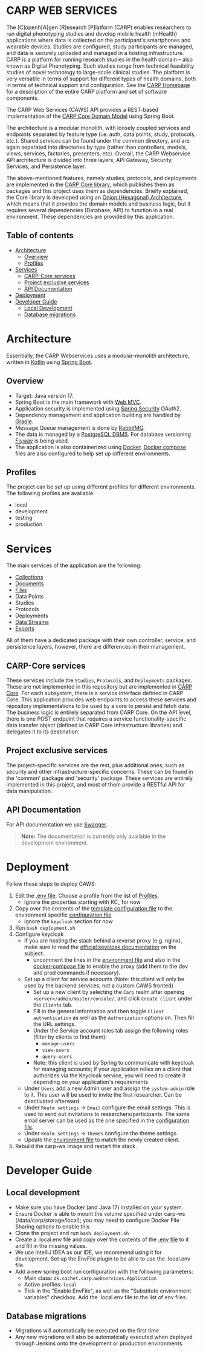 # CARP WEB SERVICES

The [C]openh[A]gen [R]esearch [P]latform (CARP) enables researchers to run digital phenotyping studies and develop mobile health (mHealth) applications where data is collected on the participant's smartphones and wearable devices. Studies are configured, study participants are managed, and data is securely uploaded and managed in a hosting infrastructure. CARP is a platform for running research studies in the health domain – also known as Digital Phenotyping. Such studies range from technical feasibility studies of novel technology to large-scale clinical studies. The platform is very versatile in terms of support for different types of health domains, both in terms of technical support and configuration. See the [CARP Homepage](https://carp.cachet.dk/) for a description of the entire CARP platform and set of software components. 

The CARP Web Services (CAWS) API provides a REST-based implementation of the [CARP Core Domain Model](https://github.com/cph-cachet/carp.core-kotlin) using Spring Boot.

The architecture is a modular monolith, with loosely coupled services and endpoints separated by feature type (i.e. auth, data points, study, protocols, etc.). Shared services can be found under the common directory, and are again separated into directories by type (rather than controllers, models, views, services, factories, presenters, etc). Overall, the CARP Webservice API architecture is divided into three layers; API Gateway, Security, Services, and Persistence layer.

The above-mentioned features, namely studies, protocols, and deployments are implemented in the [CARP Core library](https://github.com/cph-cachet/carp.core-kotlin), which publishes them as packages and this project uses them as dependencies. Briefly explained, the Core library is developed using an [Onion (Hexagonal) Architecture](https://en.wikipedia.org/wiki/Hexagonal_architecture_(software)), which means that it provides the domain models and business logic, but it requires several dependencies (Database, API) to function in a real environment. These dependencies are provided by this application.

## Table of contents

- [Architecture](#architecture)
  * [Overview](#overview)
  * [Profiles](#profiles)
- [Services](#services)
  * [CARP-Core services](#carp-core-services)
  * [Project exclusive services](#project-exclusive-services)
  * [API Documentation](#api-documentation)
- [Deployment](#deployment)
- [Developer Guide](#developer-guide)
  * [Local Development](#local-development)
  * [Database migrations](#database-migrations)

# Architecture

Essentially, the CARP Webservices uses a modular-monolith architecture, written in [Kotlin](https://kotlinlang.org/) using [Spring Boot](https://spring.io/projects/spring-boot). 

## Overview

- Target: Java version 17.
- Spring Boot is the main framework with [Web MVC](https://docs.spring.io/spring-framework/docs/3.2.x/spring-framework-reference/html/mvc.html).
- Application security is implemented using [Spring Security](https://spring.io/projects/spring-security) OAuth2.
- Dependency management and application building are handled by [Gradle](https://gradle.org/).
- Message Queue management is done by [RabbitMQ](https://www.rabbitmq.com/). 
- The data is managed by a [PostgreSQL DBMS](https://www.postgresql.org/).  For database versioning [Flyway](https://flywaydb.org/) is being used.
- The application is also containerized using [Docker](https://www.docker.com/). [Docker compose](https://docs.docker.com/compose/) files are also configured to help set up different environments.

## Profiles

The project can be set up using different profiles for different environments. The following profiles are available:

- local
- development
- testing
- production

# Services

The main services of the application are the following: 

* [Collections](docs/ws-resources.md)
* [Documents](docs/ws-resources.md)
* [Files](docs/ws-resources.md)
* Data Points
* Studies
* Protocols
* Deployments
* [Data Streams](docs/ws-datastream)
* [Exports](docs/ws-exports)
  
All of them have a dedicated package with their own controller, service, and persistence layers, however, there are differences in their management.

## CARP-Core services

These services include the `Studies`, `Protocols`, and `Deployments` packages. These are not implemented in this repository but are implemented in [CARP Core](https://github.com/cph-cachet/carp.core-kotlin). 
For each subsystem, there is a service interface defined in CARP Core. This application provides web endpoints to access these services and repository implementations to be used by a core to persist and fetch data. The business logic is entirely separated from CARP Core. 
On the API level, there is one POST endpoint that requires a service functionality-specific data transfer object (defined in CARP Core infrastructure libraries) and delegates it to its destination.

## Project exclusive services

The project-specific services are the rest, plus additional ones, such as security and other infrastructure-specific concerns. These can be found in the 'common' package and 'security' package. These services are entirely implemented in this project, and most of them provide a RESTful API for data manipulation.

## API Documentation

For API documentation we use [Swagger](https://dev.carp.dk/doc/). 

> **Note:** The documentation is currently only available in the development environment.

# Deployment

Follow these steps to deploy CAWS:

1. Edit the [.env file](.env). Choose a profile from the list of [Profiles](#profiles).
   - Ignore the properties starting with KC_ for now
2. Copy over the contents of the [template configuration file](src/main/resources/config/application-local.yml) to the environment specific [configuration file](src/main/resources/config) 
   - ignore the `keycloak` section for now
3. Run `bash deployment.sh`
4. Configure keycloak
   - If you are hosting the stack behind a reverse proxy (e.g. nginx), make sure to read the [official keycloak documentation](https://www.keycloak.org/docs/latest/server_installation/#_setting-up-a-load-balancer-or-proxy) on the subject.
     - uncomment the lines in the [environment file](.env) and also in the [docker-compose file](docker-compose.yml) to enable the proxy (add them to the dev and prod commands if necessary).
   - Set up a client for service accounts (Note: this client will only be used by the backend services, not a custom CAWS fronted)
     - Set up a new client by selecting the `Carp` realm after opening `<server>/admin/master/console/`, and click `Create client` under the `Clients` tab.
     - Fill in the general information and then toggle `Client authentication` as well as the `Authorization` options on. Then fill the URL settings.
     - Under the Service account roles tab assign the following roles (filter by clients to find them):
       - `manage-users`
       - `view-users`
       - `query-users`
     - Note: this client is used by Spring to communicate with keycloak for managing accounts; if your application relies on a client that authorizes via the Keycloak service, you will need to create it depending on your application's requirements
   - Under `Users` add a new Admin user and assign the `system-admin` role to it. This user will be used to invite the first researcher. Can be deactivated afterward.
   - Under `Realm settings` -> `Email` configure the email settings. This is used to send out invitations to researchers/participants. The same email server can be used as the one specified in the [configuration file](src/main/resources/config/application-local.yml).
   - Under `Realm settings` -> `Themes` configure the theme settings.
   - Update the [environment file](.env) to match the newly created client.
5. Rebuild the carp-ws image and restart the stack.

# Developer Guide

## Local development
  
- Make sure you have Docker (and Java 17) installed on your system.
- Ensure Docker is able to mount the volume specified under carp-ws (/data/carp/storage/local); you may need to configure Docker File Sharing options to enable this
- Clone the project and run `bash deployment.sh`
- Create a .local.env file and copy over the contents of the [.env file](.env) to it and fill in the missing values.
- We use IntelliJ IDEA as our IDE, we recommend using it for development. Set up the EnvFile plugin to be able to use the .local.env file.
- Add a new spring boot run configuration with the following parameters:
  - Main class: `dk.cachet.carp.webservices.Application`
  - Active profiles: `local`
  - Tick in the "Enable EnvFile", as well as the "Substitute environment variables" checkbox. Add the .local.env file to the list of env files.

## Database migrations

- Migrations will automatically be executed on the first time
- Any new migrations will also be automatically executed when deployed through Jenkins onto the development or production environments.
